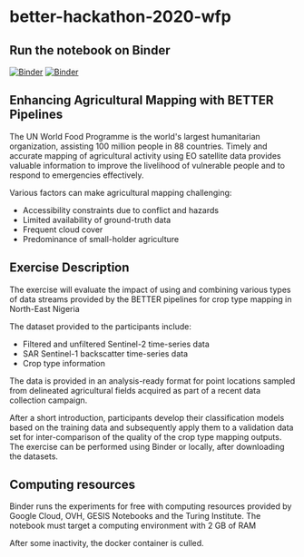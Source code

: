 # better-hackathon-2020-wfp


## Run the notebook on Binder

[![Binder](https://mybinder.org/badge_logo.svg)](https://mybinder.org/v2/gh/ec-better/hackathon-2020-wfp/master?urlpath=lab)
[![Binder](https://mybinder.org/badge_logo.svg)](https://mybinder.org/v2/gh/WFP-VAM/hackathon-2020-wfp/master?urlpath=Crop-Type-Classification.ipynb)

## Enhancing Agricultural Mapping with BETTER Pipelines

The UN World Food Programme is the world's largest humanitarian organization, assisting 100 million people in 88 countries. Timely and accurate mapping of agricultural activity using EO satellite data provides valuable information to improve the livelihood of vulnerable people and to respond to emergencies effectively.


Various factors can make agricultural mapping challenging:

- Accessibility constraints due to conflict and hazards
- Limited availability of ground-truth data
- Frequent cloud cover
- Predominance of small-holder agriculture


## Exercise Description

The exercise will evaluate the impact of using and combining various types of data streams provided by the BETTER pipelines for crop type mapping in North-East Nigeria

The dataset provided to the participants include:

- Filtered and unfiltered Sentinel-2 time-series data
- SAR Sentinel-1 backscatter time-series data
- Crop type information

The data is provided in an analysis-ready format for point locations sampled from delineated agricultural fields acquired as part of a recent data collection campaign.

After a short introduction, participants develop their classification models based on the training data and subsequently apply them to a validation data set for inter-comparison of the quality of the crop type mapping outputs. The exercise can be performed using Binder or locally, after downloading the datasets.


## Computing resources

Binder runs the experiments for free with computing resources provided by Google Cloud, OVH, GESIS Notebooks and the Turing Institute.
The notebook must target a computing environment with 2 GB of RAM

After some inactivity, the docker container is culled. 
